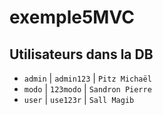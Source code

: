 # exemple5MVC

## Utilisateurs dans la DB

- `admin` | `admin123` | `Pitz Michaël`
- `modo` | `123modo` | `Sandron Pierre`
- `user` | `use123r` | `Sall Magib`

